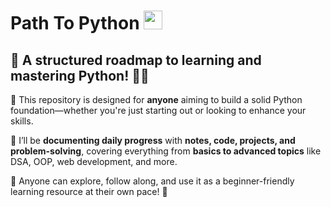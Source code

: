 <h1 align="left"> Path To Python <img src="https://user-images.githubusercontent.com/74038190/212257472-08e52665-c503-4bd9-aa20-f5a4dae769b5.gif" width="30"> </h1>

## 📌 A structured roadmap to learning and mastering Python! 🐍🚀

📂 This repository is designed for **anyone** aiming to build a solid Python foundation—whether you're just starting out or looking to enhance your skills.  

📝 I’ll be **documenting daily progress** with **notes, code, projects, and problem-solving**, covering everything from **basics to advanced topics** like DSA, OOP, web development, and more.  

🔗 Anyone can explore, follow along, and use it as a beginner-friendly learning resource at their own pace! 🎯     





